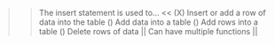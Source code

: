 >> The insert statement is used to... <<
(X) Insert or add a row of data into the table
() Add data into a table
() Add rows into a table
() Delete rows of data
|| Can have multiple functions ||
